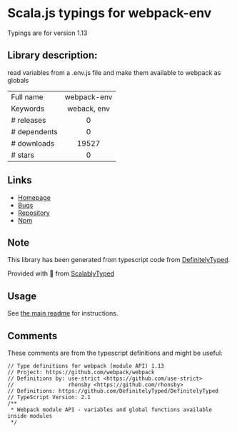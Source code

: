 
# Scala.js typings for webpack-env

Typings are for version 1.13

## Library description:
read variables from a .env.js file and make them available to webpack as globals

|                    |                 |
| ------------------ | :-------------: |
| Full name          | webpack-env |
| Keywords           | weback, env |
| # releases         | 0 |
| # dependents       | 0 |
| # downloads        | 19527 |
| # stars            | 0 |

## Links
- [Homepage](https://github.com/toastynerd/webpack_env#readme)
- [Bugs](https://github.com/toastynerd/webpack_env/issues)
- [Repository](https://github.com/toastynerd/webpack_env)
- [Npm](https://www.npmjs.com/package/webpack-env)
    


## Note
This library has been generated from typescript code from [DefinitelyTyped](https://definitelytyped.org).

Provided with :purple_heart: from [ScalablyTyped](https://github.com/oyvindberg/ScalablyTyped)

## Usage
See [the main readme](../../readme.md) for instructions.

## Comments

These comments are from the typescript definitions and might be useful:
```
// Type definitions for webpack (module API) 1.13
// Project: https://github.com/webpack/webpack
// Definitions by: use-strict <https://github.com/use-strict>
//                 rhonsby <https://github.com/rhonsby>
// Definitions: https://github.com/DefinitelyTyped/DefinitelyTyped
// TypeScript Version: 2.1
/**
 * Webpack module API - variables and global functions available inside modules
 */


```

